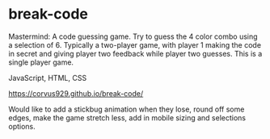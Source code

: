 # break-code
Mastermind: A code guessing game. Try to guess the 4 color combo using a selection of 6. Typically a two-player game, with player 1 making the code in secret and giving player two feedback while player two guesses. This is a single player game.

JavaScript, HTML, CSS

https://corvus929.github.io/break-code/

Would like to add a stickbug animation when they lose, round off some edges, make the game stretch less, add in mobile sizing and selections options.